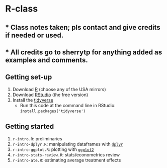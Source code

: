# R-class
## * Class notes taken; pls contact and give credits if needed or used. 
## * All credits go to sherrytp for anything added as examples and comments. 

## Getting set-up

1. Download [R](https://cran.r-project.org/mirrors.html) (choose any of the USA mirrors)
2. Download [RStudio](https://www.rstudio.com/products/rstudio/download/) (the free version)
3. Install the [tidyverse](https://www.tidyverse.org)
	- Run this code at the command line in RStudio: `install.packages('tidyverse')`

## Getting started

1. `r-intro.R`: preliminaries
2. `r-intro-dplyr.R`: manipulating dataframes with [`dplyr`](https://dplyr.tidyverse.org/)
3. `r-intro-ggplot.R`: plotting with [`ggplot2`](https://ggplot2.tidyverse.org/)
4. `r-intro-stats-review.R`: stats/econometrics review
4. `r-intro-ate.R`: estimating average treatment effects
